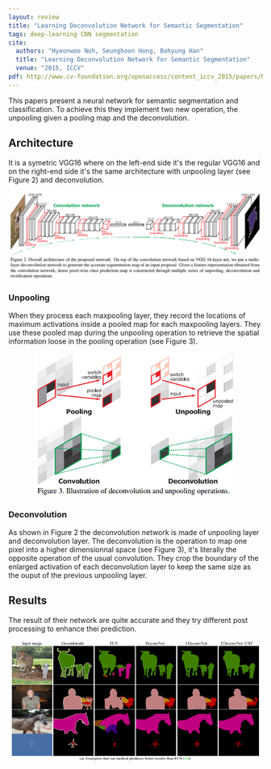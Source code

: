 ```yaml
---
layout: review
title: "Learning Deconvolution Network for Semantic Segmentation"
tags: deep-learning CNN segmentation
cite:
  authors: "Hyeonwoo Noh, Seunghoon Hong, Bohyung Han"
  title: "Learning Deconvolution Network for Semantic Segmentation"
  venue: "2015, ICCV"
pdf: http://www.cv-foundation.org/openaccess/content_iccv_2015/papers/Noh_Learning_Deconvolution_Network_ICCV_2015_paper.pdf
---
```


This papers present a neural network for semantic segmentation and classification. To achieve this they implement two new operation, the unpooling given a pooling map and the deconvolution.

## Architecture

It is a symetric VGG16 where on the left-end side it's the regular VGG16 and on the right-end side it's the same architecture with unpooling layer (see Figure 2) and deconvolution.

![](/deep-learning/images/deconv/architecture.png)


### Unpooling

When they process each maxpooling layer, they record the locations of maximum activations inside a pooled map for each maxpooling layers. They use these pooled map during the unpooling operation to retrieve the spatial information loose in the pooling operation (see Figure 3).

<div style="text-align:center">

<img src="/deep-learning/images/deconv/maxpooling.png" />

</div>

### Deconvolution

As shown in Figure 2 the deconvolution network is made of unpooling layer and deconvolution layer. The deconvolution is the operation to map one pixel into a higher dimensionnal space (see Figure 3), it's literally the opposite operation of the usual convolution. They crop the boundary of the enlarged activation of each deconvolution layer to keep the same size as the ouput of the previous unpooling layer.

## Results

The result of their network are quite accurate and they try different post processing to enhance thei prediction.

![](/deep-learning/images/deconv/results.png)
